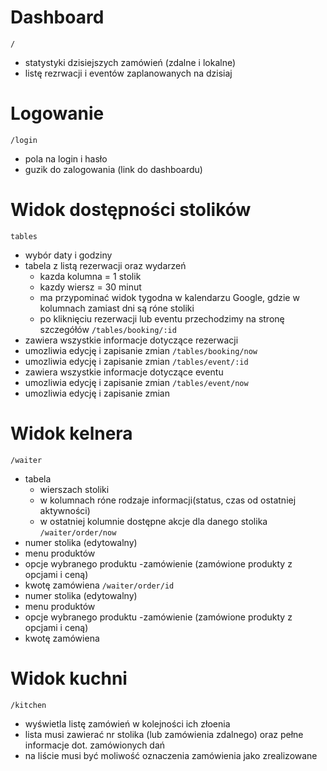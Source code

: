 # Dashboard
`/`
- statystyki dzisiejszych zamówień (zdalne i lokalne)
- listę rezrwacji i eventów zaplanowanych na dzisiaj

# Logowanie

`/login`
- pola na login i hasło
- guzik do zalogowania (link do dashboardu)

# Widok dostępności stolików

`tables`
- wybór daty i godziny
- tabela z listą rezerwacji oraz wydarzeń
    - kazda kolumna = 1 stolik
    - kazdy wiersz = 30 minut
    - ma przypominać widok tygodna w kalendarzu Google, gdzie w kolumnach zamiast dni są róne stoliki
    - po kliknięciu rezerwacji lub eventu przechodzimy na stronę szczegółów
`/tables/booking/:id`
- zawiera wszystkie informacje dotyczące rezerwacji
- umozliwia edycję i zapisanie zmian
`/tables/booking/now`
- umozliwia edycję i zapisanie zmian
`/tables/event/:id`
- zawiera wszystkie informacje dotyczące eventu
- umozliwia edycję i zapisanie zmian
`/tables/event/now`
- umozliwia edycję i zapisanie zmian

# Widok kelnera

`/waiter`
- tabela
    - wierszach stoliki
    - w kolumnach róne rodzaje informacji(status, czas od ostatniej aktywności)
    - w ostatniej kolumnie dostępne akcje dla danego stolika
`/waiter/order/now`
- numer stolika (edytowalny)
- menu produktów
- opcje wybranego produktu
-zamówienie (zamówione produkty z opcjami i ceną)
- kwotę zamówiena
`/waiter/order/id`
- numer stolika (edytowalny)
- menu produktów
- opcje wybranego produktu
-zamówienie (zamówione produkty z opcjami i ceną)
- kwotę zamówiena

# Widok kuchni

`/kitchen`
- wyświetla listę zamówień w kolejności ich złoenia
- lista musi zawierać nr stolika (lub zamówienia zdalnego) oraz pełne informacje dot. zamówionych dań
- na liście musi być moliwość oznaczenia zamówienia jako zrealizowane




